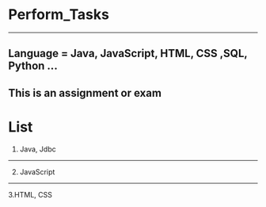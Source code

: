 # Perform_Tasks
--------------------
Language = Java, JavaScript, HTML, CSS ,SQL, Python ...
--------------------
This is an assignment or exam 
--------------------

# List
1. Java, Jdbc
-------------------
2. JavaScript
-------------------
3.HTML, CSS
